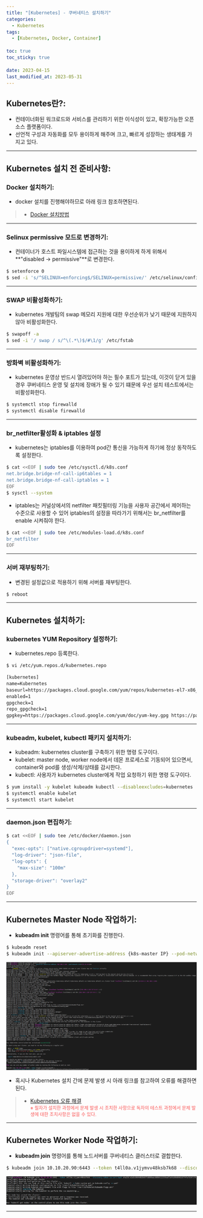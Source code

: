 ```yaml
---
title: "[Kubernetes] - 쿠버네티스 설치하기"
categories:
  - Kubernetes
tags:
  - [Kubernetes, Docker, Container]

toc: true
toc_sticky: true

date: 2023-04-15
last_modified_at: 2023-05-31
---
```


## Kubernetes란?:
- 컨테이너화된 워크로드와 서비스를 관리하기 위한 이식성이 있고, 확장가능한 오픈소스 플랫폼이다.
- 선언적 구성과 자동화를 모두 용이하게 해주며 크고, 빠르게 성장하는 생태계를 가지고 있다.

* * *

## Kubernetes 설치 전 준비사항:
### Docker 설치하기:
- docker 설치를 진행해야하므로 아래 링크 참조하면된다.
> * [Docker 설치방법](https://hwangyoonjae.github.io/docker/Docker-Docker-%EC%84%A4%EC%B9%98%ED%95%98%EA%B8%B0/ "Docker 설치방법")

* * *

### Selinux permissive 모드로 변경하기:
- 컨테이너가 호스트 파일시스템에 접근하는 것을 용이하게 하게 위해서 **"disabled -> permissive"**로 변경한다.
```bash
$ setenforce 0
$ sed -i 's/^SELINUX=enforcing$/SELINUX=permissive/' /etc/selinux/config
```

* * *

### SWAP 비활성화하기:
- kubernetes 개발팀의 swap 메모리 지원에 대한 우선순위가 낮기 때문에 지원하지 않아 비활성화한다.
```bash
$ swapoff -a
$ sed -i '/ swap / s/^\(.*\)$/#\1/g' /etc/fstab
```

* * *

### 방화벽 비활성화하기:
- kubernetes 운영상 반드시 열려있어야 하는 필수 포트가 있는데, 이것이 닫겨 있을 경우 쿠버네티스 운영 및 설치에 장애가 될 수 있기 떄문에 우선 설치 테스트에서는 비활성화한다.
```bash
$ systemctl stop firewalld
$ systemctl disable firewalld
```

* * *

### br_netfilter활성화 & iptables 설정
- kubernetes는 iptables를 이용하여 pod간 통신을 가능하게 하기에 정상 동작하도록 설정한다.
```bash
$ cat <<EOF | sudo tee /etc/sysctl.d/k8s.conf
net.bridge.bridge-nf-call-ip6tables = 1
net.bridge.bridge-nf-call-iptables = 1
EOF
$ sysctl --system
```

- iptables는 커널상에서의 netfilter 패킷필터링 기능을 사용자 공간에서 제어하는 수준으로 사용할 수 있어 iptables의 설정을 따라가기 위해서는 br_netfilter를 enable 시켜줘야 한다.
```bash
$ cat <<EOF | sudo tee /etc/modules-load.d/k8s.conf
br_netfilter
EOF
```

* * *

### 서버 재부팅하기:
- 변경된 설정값으로 적용하기 위해 서버를 재부팅한다.
```bash
$ reboot
```

* * *

## Kubernetes 설치하기:
### kubernetes YUM Repository 설정하기:
- kubernetes.repo 등록한다.
```bash
$ vi /etc/yum.repos.d/kubernetes.repo
```
```html
[kubernetes]
name=Kubernetes
baseurl=https://packages.cloud.google.com/yum/repos/kubernetes-el7-x86_64
enabled=1
gpgcheck=1
repo_gpgcheck=1
gpgkey=https://packages.cloud.google.com/yum/doc/yum-key.gpg https://packages.cloud.google.com/yum/doc/rpm-package-key.gpg
```

* * *

### kubeadm, kubelet, kubectl 패키지 설치하기:
- kubeadm: kubernetes cluster를 구축하기 위한 명령 도구이다.
- kubelet: master node, worker node에서 데몬 프로세스로 기동되어 있으면서, container와 pod를 생성/삭제/상태를 감시한다.
- kubectl: 사용자가 kubernetes cluster에게 작업 요청하기 위한 명령 도구이다.
```bash
$ yum install -y kubelet kubeadm kubectl --disableexcludes=kubernetes
$ systemctl enable kubelet
$ systemctl start kubelet
```

* * *

### daemon.json 편집하기:
```bash
$ cat <<EOF | sudo tee /etc/docker/daemon.json
{
  "exec-opts": ["native.cgroupdriver=systemd"],
  "log-driver": "json-file",
  "log-opts": {
    "max-size": "100m"
  },
  "storage-driver": "overlay2"
}
EOF
```

* * *

## Kubernetes Master Node 작업하기:
- **kubeadm init** 명령어를 통해 초기화를 진행한다.
```bash
$ kubeadm reset
$ kubeadm init --apiserver-advertise-address {k8s-master IP} --pod-network-cidr=172.16.0.0/16
```
[![Master Node 구성완료](/assets/images/kubernetes/Master%20Node%20%EA%B5%AC%EC%84%B1%EC%99%84%EB%A3%8C.PNG)](/assets/images/kubernetes/Master%20Node%20%EA%B5%AC%EC%84%B1%EC%99%84%EB%A3%8C.PNG)

- 혹시나 Kubernetes 설치 간에 문제 발생 시 아래 링크를 참고하여 오류를 해결하면된다.
> * [Kubernetes 오류 해결](https://hwangyoonjae.github.io/kubernetes/Kubernetes-쿠버네티스-설치-중-오류-해결하기/ "Kubernetes 오류 해결")<br>
<span style="color:#FA5858; font-size:12px">※ 필자가 설치한 과정에서 문제 발생 시 조치한 사항으로 독자의 테스트 과정에서 문제 발생에 대한 조치사항은 없을 수 있다.</span>

* * *

## Kubernetes Worker Node 작업하기:
- **kubeadm join** 명령어를 통해 노드서버를 쿠버네티스 클러스터로 결합한다.
```bash
$ kubeadm join 10.10.20.90:6443 --token t4ll0a.v1jymvv48ksb7k68 --discovery-token-ca-cert-hash sha256:e2a5c8664d82b6075d800aacdd0b9122556ad73afa308d0902d7f4fa703971f0
```
[![Worker Node 구성완료](/assets/images/kubernetes/Worker%20Node%20%EA%B5%AC%EC%84%B1%EC%99%84%EB%A3%8C.PNG)](/assets/images/kubernetes/Worker%20Node%20%EA%B5%AC%EC%84%B1%EC%99%84%EB%A3%8C.PNG)

* * *